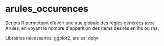 # arules_occurences
Scripts R permettant d'avoir une vue globale des règles générées avec Arules, en voyant le nombre d'apparition des items désirés en lhs ou rhs.

Librairies nécessaires: ggplot2, arules, dplyr

